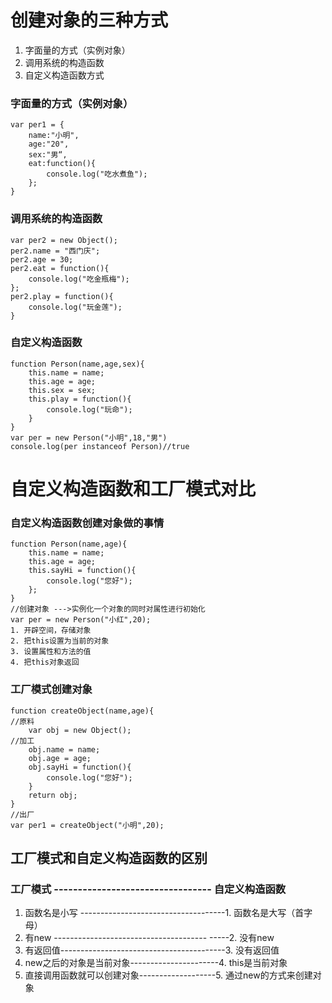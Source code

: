 # 创建对象的三种方式
  1. 字面量的方式（实例对象）
  2. 调用系统的构造函数
  3. 自定义构造函数方式
  

### 字面量的方式（实例对象）
``` 
var per1 = {
    name:"小明",
    age:"20",
    sex:"男“,
    eat:function(){
        console.log("吃水煮鱼");
    };
}
```
### 调用系统的构造函数
``` 
var per2 = new Object();
per2.name = "西门庆";
per2.age = 30;
per2.eat = function(){
    console.log("吃金瓶梅");
};
per2.play = function(){
    console.log("玩金莲");
}
```
### 自定义构造函数
```
function Person(name,age,sex){
    this.name = name;
    this.age = age;
    this.sex = sex;
    this.play = function(){
        console.log("玩命");
    }
}
var per = new Person("小明",18,"男")
console.log(per instanceof Person)//true
```
# 自定义构造函数和工厂模式对比

### 自定义构造函数创建对象做的事情
```
function Person(name,age){
    this.name = name;
    this.age = age;
    this.sayHi = function(){
        console.log("您好");
    };
}
//创建对象 --->实例化一个对象的同时对属性进行初始化
var per = new Person("小红",20);
1. 开辟空间，存储对象
2. 把this设置为当前的对象
3. 设置属性和方法的值
4. 把this对象返回
```
### 工厂模式创建对象
```
function createObject(name,age){
//原料
    var obj = new Object();
//加工
    obj.name = name;
    obj.age = age;
    obj.sayHi = function(){
        console.log("您好");
    }
    return obj;
}
//出厂
var per1 = createObject("小明",20);
```
## 工厂模式和自定义构造函数的区别
### 工厂模式          --------------------------------- 自定义构造函数
1. 函数名是小写 ------------------------------------1. 函数名是大写（首字母）
2. 有new -------------------------------------- -----2. 没有new
3. 有返回值-----------------------------------------3. 没有返回值
4. new之后的对象是当前对象----------------------4. this是当前对象
5. 直接调用函数就可以创建对象-------------------5. 通过new的方式来创建对象